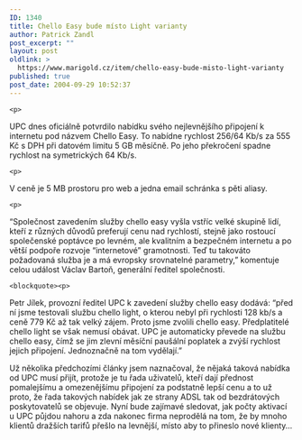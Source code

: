 ```yaml
---
ID: 1340
title: Chello Easy bude místo Light varianty
author: Patrick Zandl
post_excerpt: ""
layout: post
oldlink: >
  https://www.marigold.cz/item/chello-easy-bude-misto-light-varianty
published: true
post_date: 2004-09-29 10:52:37
---
```

	<p>
UPC dnes oficiálně potvrdilo nabídku svého nejlevnějšího připojení k internetu pod názvem Chello Easy. To nabídne rychlost 256/64 Kb/s za 555 Kč s DPH při datovém limitu 5 GB měsíčně. Po jeho překročení spadne rychlost na symetrických 64 Kb/s. </p>

	<p>
V ceně je 5 MB prostoru pro web a jedna email schránka s pěti aliasy. </p>

	<p>
&#8220;Společnost zavedením služby chello easy  vyšla vstříc velké skupině lidí, kteří z různých důvodů preferují cenu nad rychlostí, stejně jako rostoucí společenské poptávce po levném, ale kvalitním a bezpečném internetu a po  větší podpoře rozvoje &#8220;internetové&#8221; gramotnosti. Teď tu takováto požadovaná služba je a má evropsky srovnatelné parametry,&#8221; komentuje celou událost Václav Bartoň, generální ředitel společnosti.</p>

	<blockquote><p>

Petr Jílek, provozní ředitel UPC k zavedení služby chello easy dodává: &#8220;před ní jsme testovali službu chello light, o kterou nebyl při rychlosti 128 kb/s a  ceně 779 Kč až tak velký zájem. Proto jsme zvolili chello easy. Předplatitelé  chello light se však nemusí obávat. UPC je automaticky převede na službu chello easy, čímž se jim zlevní měsíční paušální poplatek a zvýší rychlost jejich připojení. Jednoznačně na tom vydělají.&#8221;</p>
</blockquote>
	<p>
Už několika předchozími články jsem naznačoval, že nějaká taková nabídka od UPC musí přijít, protože je tu řada uživatelů, kteří dají přednost pomalejšímu a omezenějšímu připojení za podstatně lepší cenu a to už proto, že řada takových nabídek jak ze strany ADSL tak od bezdrátových poskytovatelů se objevuje. Nyní bude zajímavé sledovat, jak počty aktivací u UPC půjdou nahoru a zda nakonec firma neprodělá na tom, že by mnoho klientů dražších tarifů přešlo na levnější, místo aby to přineslo nové klienty&#8230;
</p>
